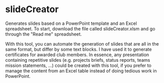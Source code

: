 # slideCreator
Generates slides based on a PowerPoint template and an Excel spreadsheet.
To start, download the file called slideCreator.xlsm and go through the "Read me" spreadsheet.

With this tool, you can automate the generation of slides that are all in the same format, but differ by some text blocks. I have used it to generate certificates for awarded club members.
In essence, any presentation containing repetitive slides (e.g. projects briefs, status reports, teams mission statements, …) could be created with this tool, if you prefer to manage the content from an Excel table instead of doing tedious work in PowerPoint.
